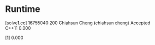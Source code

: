 # Runtime

[solve1.cc]
16755040    200 Chiahsun Cheng (chiahsun cheng)   Accepted  C++11   0.000


[1] 0.000
